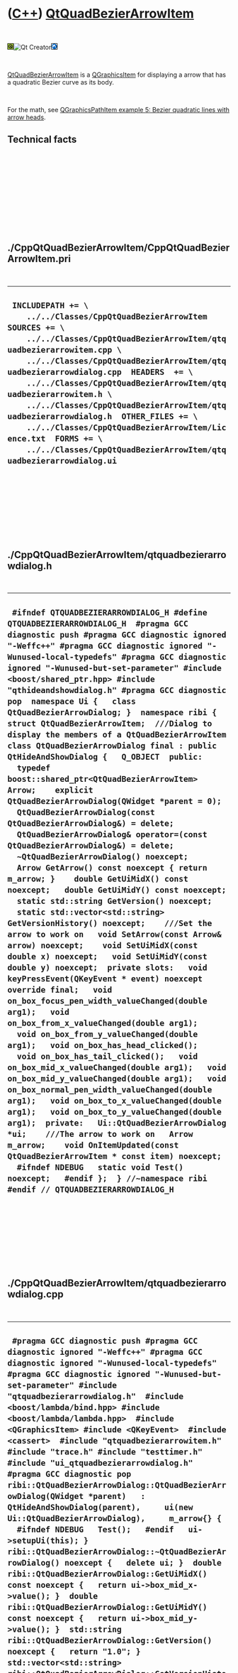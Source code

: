 



 

 

 

 

 

([C++](Cpp.htm)) [QtQuadBezierArrowItem](CppQtQuadBezierArrowItem.htm)
======================================================================

 

![Qt](PicQt.png)![Qt
Creator](PicQtCreator.png)![Lubuntu](PicLubuntu.png)

 

[QtQuadBezierArrowItem](CppQtQuadBezierArrowItem.htm) is a
[QGraphicsItem](CppQGraphicsItem.htm) for displaying a arrow that has a
quadratic Bezier curve as its body.

 

For the math, see [QGraphicsPathItem example 5: Bezier quadratic lines
with arrow heads](CppQGraphicsPathItemExample5.htm).

Technical facts
---------------

 

 

 

 

 

 

./CppQtQuadBezierArrowItem/CppQtQuadBezierArrowItem.pri
-------------------------------------------------------

 

  ------------------------------------------------------------------------------------------------------------------------------------------------------------------------------------------------------------------------------------------------------------------------------------------------------------------------------------------------------------------------------------------------------------------------------------------------------------------------------------------------------------------------------------------------
  ` INCLUDEPATH += \     ../../Classes/CppQtQuadBezierArrowItem  SOURCES += \     ../../Classes/CppQtQuadBezierArrowItem/qtquadbezierarrowitem.cpp \     ../../Classes/CppQtQuadBezierArrowItem/qtquadbezierarrowdialog.cpp  HEADERS  += \     ../../Classes/CppQtQuadBezierArrowItem/qtquadbezierarrowitem.h \     ../../Classes/CppQtQuadBezierArrowItem/qtquadbezierarrowdialog.h  OTHER_FILES += \     ../../Classes/CppQtQuadBezierArrowItem/Licence.txt  FORMS += \     ../../Classes/CppQtQuadBezierArrowItem/qtquadbezierarrowdialog.ui`
  ------------------------------------------------------------------------------------------------------------------------------------------------------------------------------------------------------------------------------------------------------------------------------------------------------------------------------------------------------------------------------------------------------------------------------------------------------------------------------------------------------------------------------------------------

 

 

 

 

 

./CppQtQuadBezierArrowItem/qtquadbezierarrowdialog.h
----------------------------------------------------

 

  ---------------------------------------------------------------------------------------------------------------------------------------------------------------------------------------------------------------------------------------------------------------------------------------------------------------------------------------------------------------------------------------------------------------------------------------------------------------------------------------------------------------------------------------------------------------------------------------------------------------------------------------------------------------------------------------------------------------------------------------------------------------------------------------------------------------------------------------------------------------------------------------------------------------------------------------------------------------------------------------------------------------------------------------------------------------------------------------------------------------------------------------------------------------------------------------------------------------------------------------------------------------------------------------------------------------------------------------------------------------------------------------------------------------------------------------------------------------------------------------------------------------------------------------------------------------------------------------------------------------------------------------------------------------------------------------------------------------------------------------------------------------------------------------------------------------------------------------------------------------------------------------------------------------------------------------------------------------------------------------------------------------------------------------------------------------------------------------------------------------------------------------------------------------------------------------------------------------------
  ` #ifndef QTQUADBEZIERARROWDIALOG_H #define QTQUADBEZIERARROWDIALOG_H  #pragma GCC diagnostic push #pragma GCC diagnostic ignored "-Weffc++" #pragma GCC diagnostic ignored "-Wunused-local-typedefs" #pragma GCC diagnostic ignored "-Wunused-but-set-parameter" #include <boost/shared_ptr.hpp> #include "qthideandshowdialog.h" #pragma GCC diagnostic pop  namespace Ui {   class QtQuadBezierArrowDialog; }  namespace ribi {  struct QtQuadBezierArrowItem;  ///Dialog to display the members of a QtQuadBezierArrowItem class QtQuadBezierArrowDialog final : public QtHideAndShowDialog {   Q_OBJECT  public:   typedef boost::shared_ptr<QtQuadBezierArrowItem> Arrow;    explicit QtQuadBezierArrowDialog(QWidget *parent = 0);   QtQuadBezierArrowDialog(const QtQuadBezierArrowDialog&) = delete;   QtQuadBezierArrowDialog& operator=(const QtQuadBezierArrowDialog&) = delete;   ~QtQuadBezierArrowDialog() noexcept;    Arrow GetArrow() const noexcept { return m_arrow; }    double GetUiMidX() const noexcept;   double GetUiMidY() const noexcept;    static std::string GetVersion() noexcept;   static std::vector<std::string> GetVersionHistory() noexcept;    ///Set the arrow to work on   void SetArrow(const Arrow& arrow) noexcept;    void SetUiMidX(const double x) noexcept;   void SetUiMidY(const double y) noexcept;  private slots:   void keyPressEvent(QKeyEvent * event) noexcept override final;   void on_box_focus_pen_width_valueChanged(double arg1);   void on_box_from_x_valueChanged(double arg1);   void on_box_from_y_valueChanged(double arg1);   void on_box_has_head_clicked();   void on_box_has_tail_clicked();   void on_box_mid_x_valueChanged(double arg1);   void on_box_mid_y_valueChanged(double arg1);   void on_box_normal_pen_width_valueChanged(double arg1);   void on_box_to_x_valueChanged(double arg1);   void on_box_to_y_valueChanged(double arg1);  private:   Ui::QtQuadBezierArrowDialog *ui;    ///The arrow to work on   Arrow m_arrow;    void OnItemUpdated(const QtQuadBezierArrowItem * const item) noexcept;    #ifndef NDEBUG   static void Test() noexcept;   #endif };  } //~namespace ribi  #endif // QTQUADBEZIERARROWDIALOG_H`
  ---------------------------------------------------------------------------------------------------------------------------------------------------------------------------------------------------------------------------------------------------------------------------------------------------------------------------------------------------------------------------------------------------------------------------------------------------------------------------------------------------------------------------------------------------------------------------------------------------------------------------------------------------------------------------------------------------------------------------------------------------------------------------------------------------------------------------------------------------------------------------------------------------------------------------------------------------------------------------------------------------------------------------------------------------------------------------------------------------------------------------------------------------------------------------------------------------------------------------------------------------------------------------------------------------------------------------------------------------------------------------------------------------------------------------------------------------------------------------------------------------------------------------------------------------------------------------------------------------------------------------------------------------------------------------------------------------------------------------------------------------------------------------------------------------------------------------------------------------------------------------------------------------------------------------------------------------------------------------------------------------------------------------------------------------------------------------------------------------------------------------------------------------------------------------------------------------------------------

 

 

 

 

 

./CppQtQuadBezierArrowItem/qtquadbezierarrowdialog.cpp
------------------------------------------------------

 

  -----------------------------------------------------------------------------------------------------------------------------------------------------------------------------------------------------------------------------------------------------------------------------------------------------------------------------------------------------------------------------------------------------------------------------------------------------------------------------------------------------------------------------------------------------------------------------------------------------------------------------------------------------------------------------------------------------------------------------------------------------------------------------------------------------------------------------------------------------------------------------------------------------------------------------------------------------------------------------------------------------------------------------------------------------------------------------------------------------------------------------------------------------------------------------------------------------------------------------------------------------------------------------------------------------------------------------------------------------------------------------------------------------------------------------------------------------------------------------------------------------------------------------------------------------------------------------------------------------------------------------------------------------------------------------------------------------------------------------------------------------------------------------------------------------------------------------------------------------------------------------------------------------------------------------------------------------------------------------------------------------------------------------------------------------------------------------------------------------------------------------------------------------------------------------------------------------------------------------------------------------------------------------------------------------------------------------------------------------------------------------------------------------------------------------------------------------------------------------------------------------------------------------------------------------------------------------------------------------------------------------------------------------------------------------------------------------------------------------------------------------------------------------------------------------------------------------------------------------------------------------------------------------------------------------------------------------------------------------------------------------------------------------------------------------------------------------------------------------------------------------------------------------------------------------------------------------------------------------------------------------------------------------------------------------------------------------------------------------------------------------------------------------------------------------------------------------------------------------------------------------------------------------------------------------------------------------------------------------------------------------------------------------------------------------------------------------------------------------------------------------------------------------------------------------------------------------------------------------------------------------------------------------------------------------------------------------------------------------------------------------------------------------------------------------------------------------------------------------------------------------------------------------------------------------------------------------------------------------------------------------------------------------------------------------------------------------------------------------------------------------------------------------------------------------------------------------------------------------------------------------------------------------------------------------------------------------------------------------------------------------------------------------------------------------------------------------------------------------------------------------------------------------------------------------------------------------------------------------------------------------------------------------------------------------------------------------------------------------------------------------------------------------------------------------------------------------------------------------------------------------------------------------------------------------------------------------------------------------------------------------------------------------------------------------------------------------------------------------------------------------------------------------------------------------------------------------------------------------------------------------------------------------------------------------------------------------------------------------------------------------------------------------------------------------------------------------------------------------------------------------------------------------------------------------------------------------------------------------------------------------------------------------------------------------------------------------------------------------------------------------------------------------------------------------------------------------------------------------------------------------------------------------------------------------------------------------------------------------------------------------------------------------------------------------------------------------------------------------------------------------------------------------------------------------------------------------------------------------------------------------------------------------------------------------------------------------------------------------------------------------------------------------------------------------------------------------------------------------------------------------------------------------------------------------------------------------------------------------------------------------------------------------------------------------------------------------------------------------------------------------------------------------------------------------------------------------------------------------------------------------------------------------------------------------------------------------------------------------------------------------------------------------------------------------------------------------------------------------------------------------------------------------------------------------------------------------------------------------------------------------------------------------------------------------------------------------------------------------------------------------------------------------------------------------------------------------------------------------------------------------------------------------------------------------------------------------------------------------------------------------------------------------------------------------------------------------------------------------------------------------------------------------------------------------------------------------------------------------------------------------------------------------------------------------------------------------------------------------------------------------------------------------------------------------------------------------------------------------------------------------------------------------------------------------------------------------------------------------------------------------------------------------------------------------------------------------------------------------------------------------------------------------------------------------------------------------------------------------------------------------------------------------------------------------------------------------------------------------------------------------------------------------------------------------------------------------------------------------------------------------------------------------------------------------------------------------------------------------------------------------------------------------------------------------------------------------------------------------------------------------------------------------------------------------------------------------------------------------------------------------------------------------------------------------------------------------------------------------------------------------------------------------------------------------------------------------------------------------------------------------------------------------------------------------------------------------------------------------------------------------------------------------------------------------------------------------------------------------------------------------------------------------------------------------------------------------------------------------------------------------------------------------------------------------------------------------------------------------------------------------------------------------------------------------------------------------------------------------------------------------------------------------------------------------------------------------------------------------------------------------------------------------------------------------------------------------------------------------------------------------------------------------------------------------------------------------------------------------------------------------------------------------------------------------------------------------------------------------------------------------------------------------------------------------------------------------------------------------------------------------------------------------------------------------------------------------------------------------------------------------------------------------------------------------------------------------------------------------------------------------------------------------------------------------------------------------------------------------------------------------------------------------------------------------------------------------------------------------------------------------------------------------------------------------------------------------------------------------------------------------------------------------------------------------------------------------------------------------------------------------------------------------------------------------------------------------------------------------------------------------------------------------------------------------------------------------------------------------------------------------------------------------------------------------------------------------------------------------------------------------------------------------------------------------------------------------------------------------------------------------------------------------------------------------------------------------------------------------------------
  ` #pragma GCC diagnostic push #pragma GCC diagnostic ignored "-Weffc++" #pragma GCC diagnostic ignored "-Wunused-local-typedefs" #pragma GCC diagnostic ignored "-Wunused-but-set-parameter" #include "qtquadbezierarrowdialog.h"  #include <boost/lambda/bind.hpp> #include <boost/lambda/lambda.hpp>  #include <QGraphicsItem> #include <QKeyEvent>  #include <cassert>  #include "qtquadbezierarrowitem.h" #include "trace.h" #include "testtimer.h" #include "ui_qtquadbezierarrowdialog.h" #pragma GCC diagnostic pop  ribi::QtQuadBezierArrowDialog::QtQuadBezierArrowDialog(QWidget *parent)   : QtHideAndShowDialog(parent),     ui(new Ui::QtQuadBezierArrowDialog),     m_arrow{} {   #ifndef NDEBUG   Test();   #endif   ui->setupUi(this); }  ribi::QtQuadBezierArrowDialog::~QtQuadBezierArrowDialog() noexcept {   delete ui; }  double ribi::QtQuadBezierArrowDialog::GetUiMidX() const noexcept {   return ui->box_mid_x->value(); }  double ribi::QtQuadBezierArrowDialog::GetUiMidY() const noexcept {   return ui->box_mid_y->value(); }  std::string ribi::QtQuadBezierArrowDialog::GetVersion() noexcept {   return "1.0"; }   std::vector<std::string> ribi::QtQuadBezierArrowDialog::GetVersionHistory() noexcept {   return {     "2014-07-29: version 1.0: initial version"   }; }  void ribi::QtQuadBezierArrowDialog::on_box_from_x_valueChanged(double arg1) {   this->m_arrow->SetFromX(arg1); }  void ribi::QtQuadBezierArrowDialog::on_box_from_y_valueChanged(double arg1) {   this->m_arrow->SetFromY(arg1); }  void ribi::QtQuadBezierArrowDialog::on_box_has_head_clicked() {   m_arrow->SetHasHead(ui->box_has_head->isChecked()); }  void ribi::QtQuadBezierArrowDialog::on_box_has_tail_clicked() {   m_arrow->SetHasTail(ui->box_has_tail->isChecked()); }  void ribi::QtQuadBezierArrowDialog::on_box_mid_x_valueChanged(double arg1) {   this->m_arrow->SetMidX(arg1); }  void ribi::QtQuadBezierArrowDialog::on_box_mid_y_valueChanged(double arg1) {   this->m_arrow->SetMidY(arg1); }  void ribi::QtQuadBezierArrowDialog::on_box_normal_pen_width_valueChanged(double arg1) {   QPen new_pen = m_arrow->GetPen();   new_pen.setWidthF(arg1);   m_arrow->SetPen(new_pen); }  void ribi::QtQuadBezierArrowDialog::on_box_focus_pen_width_valueChanged(double arg1) {   QPen new_pen = m_arrow->GetFocusPen();   new_pen.setWidthF(arg1);   m_arrow->SetFocusPen(new_pen);  }  void ribi::QtQuadBezierArrowDialog::on_box_to_x_valueChanged(double arg1) {   this->m_arrow->SetToX(arg1); }  void ribi::QtQuadBezierArrowDialog::on_box_to_y_valueChanged(double arg1) {   this->m_arrow->SetToY(arg1); }  void ribi::QtQuadBezierArrowDialog::OnItemUpdated(const QtQuadBezierArrowItem * const item) noexcept {   ui->box_focus_pen_width->setValue(item->GetFocusPen().widthF());   ui->box_from_x->setValue(item->GetFromItem()->x());   ui->box_from_y->setValue(item->GetFromItem()->y());   ui->box_has_head->setChecked(item->HasHead());   ui->box_has_tail->setChecked(item->HasTail());   ui->box_mid_x->setValue(item->GetMidItem()->x());   ui->box_mid_y->setValue(item->GetMidItem()->y());   ui->box_normal_pen_width->setValue(item->GetPen().widthF());   ui->box_to_x->setValue(item->GetToItem()->x());   ui->box_to_y->setValue(item->GetToItem()->y()); }  void ribi::QtQuadBezierArrowDialog::keyPressEvent(QKeyEvent * event) noexcept {   if (event->key() == Qt::Key_Escape) { close(); return; } }  void ribi::QtQuadBezierArrowDialog::SetArrow(const Arrow& arrow) noexcept {   const bool verbose{false};    assert(arrow);   if (m_arrow == arrow)   {     return;   }   if (verbose)   {     std::stringstream s;     s << "Setting arrow '" << (*arrow) << "'\n";   }    const auto focus_pen_after = arrow->GetFocusPen();   const auto from_item_after = arrow->GetFromItem();   const auto has_head_after = arrow->HasHead();   const auto mid_item_after = arrow->GetMidItem();   const auto pen_after = arrow->GetPen();   const auto has_tail_after = arrow->HasTail();   const auto to_item_after = arrow->GetToItem();    bool focus_pen_changed{true};   bool from_item_changed{true};   bool has_head_changed{true};   bool mid_item_changed{true};   bool pen_changed{true};   bool has_tail_changed{true};   bool to_item_changed{true};    if (m_arrow)   {     const auto focus_pen_before = m_arrow->GetFocusPen();     const auto from_item_before = m_arrow->GetFromItem();     const auto has_head_before = m_arrow->HasHead();     const auto mid_item_before = m_arrow->GetMidItem();     const auto pen_before = m_arrow->GetPen();     const auto has_tail_before = m_arrow->HasTail();     const auto to_item_before = m_arrow->GetToItem();      focus_pen_changed = focus_pen_before != focus_pen_after;     from_item_changed = from_item_before != from_item_after;     has_head_changed = has_head_before != has_head_after;     mid_item_changed = mid_item_before != mid_item_after;     pen_changed = pen_before != pen_after;     has_tail_changed = has_tail_before != has_tail_after;     to_item_changed = to_item_before != to_item_after;      if (verbose)     {       if (focus_pen_changed)       {         std::stringstream s;         s           << "Focus pen will change from width "           << focus_pen_before.widthF()           << " to "           << focus_pen_after.widthF()           << '\n'         ;         TRACE(s.str());       }       if (from_item_changed)       {         std::stringstream s;         s << "From item will change from " << from_item_before           << " to " << from_item_after << '\n';         TRACE(s.str());       }       if (has_head_changed)       {         std::stringstream s;         s << "Has head will change from '" << has_head_before           << "' to '" << has_head_after << "'\n";         TRACE(s.str());       }       if (mid_item_changed)       {         std::stringstream s;         s << "Mid item will change from " << mid_item_before           << " to " << mid_item_after << '\n';         TRACE(s.str());       }       if (pen_changed)       {         std::stringstream s;         s << "Normal pen will change from " << pen_before.widthF()           << " to " << pen_after.widthF() << '\n'         ;         TRACE(s.str());       }     }      //Disconnect m_arrow     m_arrow->m_signal_item_updated.disconnect(       boost::bind(&ribi::QtQuadBezierArrowDialog::OnItemUpdated,this,boost::lambda::_1)     );     /*     Not sure if I need this high detailed granulity      m_arrow->m_signal_base_changed.disconnect(       boost::bind(&ribi::QtQuadBezierArrowDialog::OnBaseChanged,this,boost::lambda::_1)     );     m_arrow->m_signal_font_changed.disconnect(       boost::bind(&ribi::QtQuadBezierArrowDialog::OnFontChanged,this,boost::lambda::_1)     );     m_arrow->m_signal_padding_changed.disconnect(       boost::bind(&ribi::QtQuadBezierArrowDialog::OnPaddingChanged,this,boost::lambda::_1)     );     m_arrow->m_signal_text_changed.disconnect(       boost::bind(&ribi::QtQuadBezierArrowDialog::OnTextChanged,this,boost::lambda::_1)     );     m_arrow->m_signal_text_pen_changed.disconnect(       boost::bind(&ribi::QtQuadBezierArrowDialog::OnTextPenChanged,this,boost::lambda::_1)     );   */   }    //Replace m_arrow by the new one   m_arrow = arrow;    assert(m_arrow->GetFocusPen() == focus_pen_after);   assert(m_arrow->GetFromItem() == from_item_after);   assert(m_arrow->GetMidItem() == mid_item_after);   assert(m_arrow->GetPen() == pen_after);   assert(m_arrow->GetToItem() == to_item_after);   assert(m_arrow->HasHead() == has_head_after);   assert(m_arrow->HasTail() == has_tail_after);    m_arrow->m_signal_item_updated.connect(     boost::bind(&ribi::QtQuadBezierArrowDialog::OnItemUpdated,this,boost::lambda::_1)   );    /* Not sure if I need this high detailed granulity    m_arrow->m_signal_base_changed.connect(     boost::bind(&ribi::QtQuadBezierArrowDialog::OnBaseChanged,this,boost::lambda::_1)   );   m_arrow->m_signal_font_changed.connect(     boost::bind(&ribi::QtQuadBezierArrowDialog::OnFontChanged,this,boost::lambda::_1)   );   m_arrow->m_signal_padding_changed.connect(     boost::bind(&ribi::QtQuadBezierArrowDialog::OnPaddingChanged,this,boost::lambda::_1)   );   m_arrow->m_signal_text_changed.connect(     boost::bind(&ribi::QtQuadBezierArrowDialog::OnTextChanged,this,boost::lambda::_1)   );   m_arrow->m_signal_text_pen_changed.connect(     boost::bind(&ribi::QtQuadBezierArrowDialog::OnTextPenChanged,this,boost::lambda::_1)   );   */    //Emit everything that has changed   if (      focus_pen_changed   || from_item_changed   || has_head_changed   || mid_item_changed   || pen_changed   || has_tail_changed   || to_item_changed   )   {      m_arrow->m_signal_item_updated(m_arrow.get());   }    /* Not sure if I need this high detailed granulity   if (focus_pen_changed)   {     m_arrow->m_signal_base_changed(m_arrow.get());   }   if (from_item_changed)   {     m_arrow->m_signal_font_changed(m_arrow.get());   }   if (has_head_changed)   {     m_arrow->m_signal_padding_changed(m_arrow.get());   }   if (mid_item_changed)   {     m_arrow->m_signal_text_changed(m_arrow.get());   }   if (pen_changed)   {     m_arrow->m_signal_text_pen_changed(m_arrow.get());   }   */   assert( arrow ==  m_arrow);   assert(*arrow == *m_arrow); }  void ribi::QtQuadBezierArrowDialog::SetUiMidX(const double x) noexcept {   ui->box_mid_x->setValue(x); }  void ribi::QtQuadBezierArrowDialog::SetUiMidY(const double y) noexcept {   ui->box_mid_y->setValue(y); }   #ifndef NDEBUG void ribi::QtQuadBezierArrowDialog::Test() noexcept {   {     static bool is_tested{false};     if (is_tested) return;     is_tested = true;   }   {     const boost::shared_ptr<QGraphicsItem> from{new QGraphicsSimpleTextItem};     const bool tail{false};     const boost::shared_ptr<QGraphicsItem> mid{new QGraphicsSimpleTextItem};     const bool head{true};     const boost::shared_ptr<QGraphicsItem> to{new QGraphicsSimpleTextItem};     const boost::shared_ptr<QtQuadBezierArrowItem> arrow{       new QtQuadBezierArrowItem(from.get(),tail,mid.get(),head,to.get())     };     assert(arrow);   }   const TestTimer test_timer(__func__,__FILE__,1.0);   const bool verbose{false};   const boost::shared_ptr<QGraphicsItem> from{new QGraphicsSimpleTextItem};   const bool tail{false};   const boost::shared_ptr<QGraphicsItem> mid{new QGraphicsSimpleTextItem};   const bool head{true};   const boost::shared_ptr<QGraphicsItem> to{new QGraphicsSimpleTextItem};   const boost::shared_ptr<QtQuadBezierArrowItem> arrow{     new QtQuadBezierArrowItem(from.get(),tail,mid.get(),head,to.get())   };   QtQuadBezierArrowDialog d;   d.SetArrow(arrow);   if (verbose) { TRACE("Get/SetUiMidX must be symmetric"); }   {     const double old_x{d.GetUiMidX()};     const double new_x{old_x + 10.0};     d.SetUiMidX(new_x);     assert(std::abs(d.GetUiMidX() - new_x) < 2.0);   }   if (verbose) { TRACE("Get/SetUiMidY must be symmetric"); }   {     const double old_y{d.GetUiMidY()};     const double new_y{old_y + 10.0};     d.SetUiMidY(new_y);     assert(std::abs(d.GetUiMidY() - new_y) < 2.0);   }    /*   assert(std::abs(ui->box_focus_pen_width->value() - m_arrow->GetFocusPen().widthF()) < 2.0);   assert(std::abs(ui->box_from_x->value() - m_arrow->GetFromItem()->x()) < 2.0);   assert(std::abs(ui->box_from_y->value() - m_arrow->GetFromItem()->y()) < 2.0);   assert(ui->box_has_head->isChecked() == m_arrow->HasHead());   assert(ui->box_has_tail->isChecked() == m_arrow->HasTail());   assert(std::abs(ui->box_mid_x->value() - m_arrow->GetMidItem()->x()) < 2.0);   assert(std::abs(ui->box_mid_y->value() - m_arrow->GetMidItem()->y()) < 2.0);   assert(std::abs(ui->box_normal_pen_width->value() - m_arrow->GetPen().widthF()) < 2.0);   assert(std::abs(ui->box_to_x->value() - m_arrow->GetToItem()->x()) < 2.0);   assert(std::abs(ui->box_to_y->value() - m_arrow->GetToItem()->y()) < 2.0);   */  } #endif`
  -----------------------------------------------------------------------------------------------------------------------------------------------------------------------------------------------------------------------------------------------------------------------------------------------------------------------------------------------------------------------------------------------------------------------------------------------------------------------------------------------------------------------------------------------------------------------------------------------------------------------------------------------------------------------------------------------------------------------------------------------------------------------------------------------------------------------------------------------------------------------------------------------------------------------------------------------------------------------------------------------------------------------------------------------------------------------------------------------------------------------------------------------------------------------------------------------------------------------------------------------------------------------------------------------------------------------------------------------------------------------------------------------------------------------------------------------------------------------------------------------------------------------------------------------------------------------------------------------------------------------------------------------------------------------------------------------------------------------------------------------------------------------------------------------------------------------------------------------------------------------------------------------------------------------------------------------------------------------------------------------------------------------------------------------------------------------------------------------------------------------------------------------------------------------------------------------------------------------------------------------------------------------------------------------------------------------------------------------------------------------------------------------------------------------------------------------------------------------------------------------------------------------------------------------------------------------------------------------------------------------------------------------------------------------------------------------------------------------------------------------------------------------------------------------------------------------------------------------------------------------------------------------------------------------------------------------------------------------------------------------------------------------------------------------------------------------------------------------------------------------------------------------------------------------------------------------------------------------------------------------------------------------------------------------------------------------------------------------------------------------------------------------------------------------------------------------------------------------------------------------------------------------------------------------------------------------------------------------------------------------------------------------------------------------------------------------------------------------------------------------------------------------------------------------------------------------------------------------------------------------------------------------------------------------------------------------------------------------------------------------------------------------------------------------------------------------------------------------------------------------------------------------------------------------------------------------------------------------------------------------------------------------------------------------------------------------------------------------------------------------------------------------------------------------------------------------------------------------------------------------------------------------------------------------------------------------------------------------------------------------------------------------------------------------------------------------------------------------------------------------------------------------------------------------------------------------------------------------------------------------------------------------------------------------------------------------------------------------------------------------------------------------------------------------------------------------------------------------------------------------------------------------------------------------------------------------------------------------------------------------------------------------------------------------------------------------------------------------------------------------------------------------------------------------------------------------------------------------------------------------------------------------------------------------------------------------------------------------------------------------------------------------------------------------------------------------------------------------------------------------------------------------------------------------------------------------------------------------------------------------------------------------------------------------------------------------------------------------------------------------------------------------------------------------------------------------------------------------------------------------------------------------------------------------------------------------------------------------------------------------------------------------------------------------------------------------------------------------------------------------------------------------------------------------------------------------------------------------------------------------------------------------------------------------------------------------------------------------------------------------------------------------------------------------------------------------------------------------------------------------------------------------------------------------------------------------------------------------------------------------------------------------------------------------------------------------------------------------------------------------------------------------------------------------------------------------------------------------------------------------------------------------------------------------------------------------------------------------------------------------------------------------------------------------------------------------------------------------------------------------------------------------------------------------------------------------------------------------------------------------------------------------------------------------------------------------------------------------------------------------------------------------------------------------------------------------------------------------------------------------------------------------------------------------------------------------------------------------------------------------------------------------------------------------------------------------------------------------------------------------------------------------------------------------------------------------------------------------------------------------------------------------------------------------------------------------------------------------------------------------------------------------------------------------------------------------------------------------------------------------------------------------------------------------------------------------------------------------------------------------------------------------------------------------------------------------------------------------------------------------------------------------------------------------------------------------------------------------------------------------------------------------------------------------------------------------------------------------------------------------------------------------------------------------------------------------------------------------------------------------------------------------------------------------------------------------------------------------------------------------------------------------------------------------------------------------------------------------------------------------------------------------------------------------------------------------------------------------------------------------------------------------------------------------------------------------------------------------------------------------------------------------------------------------------------------------------------------------------------------------------------------------------------------------------------------------------------------------------------------------------------------------------------------------------------------------------------------------------------------------------------------------------------------------------------------------------------------------------------------------------------------------------------------------------------------------------------------------------------------------------------------------------------------------------------------------------------------------------------------------------------------------------------------------------------------------------------------------------------------------------------------------------------------------------------------------------------------------------------------------------------------------------------------------------------------------------------------------------------------------------------------------------------------------------------------------------------------------------------------------------------------------------------------------------------------------------------------------------------------------------------------------------------------------------------------------------------------------------------------------------------------------------------------------------------------------------------------------------------------------------------------------------------------------------------------------------------------------------------------------------------------------------------------------------------------------------------------------------------------------------------------------------------------------------------------------------------------------------------------------------------------------------------------------------------------------------------------------------------------------------------------------------------------------------------------------------------------------------------------------------------------------------------------------------------------------------------------------------------------------------------------------------------------------------------------------------------------------------------------------------------------------------------------------------------------------------------------------------------------------------------------------------------------------------------------------------------------------------------------

 

 

 

 

 

./CppQtQuadBezierArrowItem/qtquadbezierarrowitem.h
--------------------------------------------------

 

  ----------------------------------------------------------------------------------------------------------------------------------------------------------------------------------------------------------------------------------------------------------------------------------------------------------------------------------------------------------------------------------------------------------------------------------------------------------------------------------------------------------------------------------------------------------------------------------------------------------------------------------------------------------------------------------------------------------------------------------------------------------------------------------------------------------------------------------------------------------------------------------------------------------------------------------------------------------------------------------------------------------------------------------------------------------------------------------------------------------------------------------------------------------------------------------------------------------------------------------------------------------------------------------------------------------------------------------------------------------------------------------------------------------------------------------------------------------------------------------------------------------------------------------------------------------------------------------------------------------------------------------------------------------------------------------------------------------------------------------------------------------------------------------------------------------------------------------------------------------------------------------------------------------------------------------------------------------------------------------------------------------------------------------------------------------------------------------------------------------------------------------------------------------------------------------------------------------------------------------------------------------------------------------------------------------------------------------------------------------------------------------------------------------------------------------------------------------------------------------------------------------------------------------------------------------------------------------------------------------------------------------------------------------------------------------------------------------------------------------------------------------------------------------------------------------------------------------------------------------------------------------------------------------------------------------------------------------------------------------------------------------------------------------------------------------------------------------------------------------------------------------------------------------------------------------------------------------------------------------------------------------------------------------------------------------------------------------------------------------------------------------------------------------------------------------------------------------------------------------------------------------------------------------------------------------------------------------------------------------------------------------------------------------------------------------------------------------------------------------------------------------------------------------------------------------------------------------------------------------------------------------------------------------------------------------------------------------------------------------------------------------------------------------------------------------------------------------------------------------------------------------------------------------------------------------------------------------------------------------------------------------------------------------------------------------------------------------------------------------------------------------------------------------------------------------------------------------------------------------------------------------------------------------------------------------------------------------------------------------------------------------------------------------------------------------------------------------------------------------------------------------------------------------------------------------------------------------------------------------------------------------------------------------------------------------------------------------------------------------------------------------------------------------------------------------------------------------------------------------------------------------------------------------------------------------------------------------------------------------------------------------------------------------------------------------------------------------------------------------------------------------------------------------------------------------------------------------------------------------------------------------------------------------------------------------------------------------------------------------------------------------------------------------------------------------------------------------------------------------------------------------------------------------------------------------------------------------------------------------------------------------------------------------------------------------------------------------------------------------------------------------------------------------------------------------------------------------------------------------------------------------------------------------------------------------------------------------------------------------------------------------------------------------------------------------------------------------------------------------------------------------------------------------------------------------------------------------------------------------------------------------------------------------------------------------------------------------------------------------------------------------------------------------------------------------------------------------------------------------------------------------------------------------------------------------------------------------------------------------------------------------------------------------------------------------------------------------------------------------------------------------------------------------------------------------------------------------------------------------------------------------------------------------------------------------------------------------------------------------------------------------------------------------------------------------------------------------------------------------------------------------------------------------------------------------------------------------------------------------------------------------------------------------------------------------------------------------------------------------------------------------------------------------------------------------------------------------------------------------------------------------------------------------------------------------------------------------------------------------------------------------------------------------------------------------------------------------------------------------------------------------------------------------------------------------------------------------------------------------
  ` //--------------------------------------------------------------------------- /* QtQuadBezierArrowItem, an quadratic Bezier arrow QGraphicsItem Copyright (C) 2012-2015 Richel Bilderbeek  This program is free software: you can redistribute it and/or modify it under the terms of the GNU General Public License as published by the Free Software Foundation, either version 3 of the License, or (at your option) any later version.  This program is distributed in the hope that it will be useful, but WITHOUT ANY WARRANTY; without even the implied warranty of MERCHANTABILITY or FITNESS FOR A PARTICULAR PURPOSE.See the GNU General Public License for more details. You should have received a copy of the GNU General Public License along with this program.If not, see <http://www.gnu.org/licenses/>. */ //--------------------------------------------------------------------------- //From http://www.richelbilderbeek.nl/CppQtQuadBezierArrowItem.htm //--------------------------------------------------------------------------- #ifndef QTQUADBEZIERARROWITEM_H #define QTQUADBEZIERARROWITEM_H  #include <string> #include <vector>  #pragma GCC diagnostic push #pragma GCC diagnostic ignored "-Weffc++" #pragma GCC diagnostic ignored "-Wunused-local-typedefs" #include <boost/shared_ptr.hpp> #include <boost/signals2.hpp> #include <QGraphicsPathItem> #include <QPen> #pragma GCC diagnostic pop  namespace ribi {  ///The QtQuadBezierArrowItem is a QGraphicsItem that ///follows the three QGraphicsItem positions ///If mid is nullptr, the line will be straight ///The QGraphicsItems supplied will not be deleted by QtQuadBezierArrowItem struct QtQuadBezierArrowItem : public QGraphicsItem {   QtQuadBezierArrowItem(     QGraphicsItem* const from,     const bool tail,     QGraphicsItem* const mid,     const bool head,     QGraphicsItem* const to,     QGraphicsItem* parent = 0   ) noexcept;    virtual ~QtQuadBezierArrowItem() noexcept {}    ///The rectangle that containg the item, used for rough calculations like   ///collision detection   QRectF boundingRect() const override final;    ///Get the QPen used to indicate that the arrow has focus   const QPen& GetFocusPen() const noexcept { return m_focus_pen; }    ///Get the item where the arrow originates from   ///(would the arrow and tail heads not be reversible)   ///Use the specific GetFrom* member functions to modify this item   const QGraphicsItem* GetFromItem() const noexcept { return m_from; }   double GetFromX() const noexcept { return m_from->x(); }   double GetFromY() const noexcept { return m_from->y(); }    ///Obtain the head point of the arrow, on the edge of the rectangle m_from   QPointF GetHead() const noexcept;    ///Get the item where the arrow pass through in the middle   ///Use the specific GetMid* member functions to modify this item   const QGraphicsItem* GetMidItem() const noexcept { return m_mid; }   double GetMidX() const noexcept { return m_mid->x(); }   double GetMidY() const noexcept { return m_mid->y(); }    ///Get the QPen used to draw a regular, non-focused, arrow   const QPen& GetPen() const noexcept { return m_pen; }    ///Obtain the tail point of the arrow, on the edge of the rectangle m_from   QPointF GetTail() const noexcept;    ///Get the item where the arrow points to   ///(would the arrow and tail heads not be reversible)   ///Use the specific GetTo* member functions to modify this item   const QGraphicsItem* GetToItem() const noexcept { return m_to; }   double GetToX() const noexcept { return m_to->x(); }   double GetToY() const noexcept { return m_to->y(); }    ///Obtain the version of this class   static std::string GetVersion() noexcept;    ///Obtain the version history of this class   static std::vector<std::string> GetVersionHistory() noexcept;    ///Is there an arrow at the 'to' point (x2,y2)?   bool HasHead() const noexcept { return m_head; }    ///Is there an arrow at the 'from' point (x1,y1)?   bool HasTail() const noexcept { return m_tail; }    ///Respond to key press   void keyPressEvent(QKeyEvent *event) noexcept override final;    ///Respond to mouse press   void mousePressEvent(QGraphicsSceneMouseEvent *event) noexcept override final;    ///Paint a QtQuadBezierArrowItem   void paint(QPainter* painter, const QStyleOptionGraphicsItem *, QWidget *) noexcept override final;    ///Set if the arrow has a point at the head   void SetHasHead(const bool has_head) noexcept;    ///Set if the arrow has a point at the tail   void SetHasTail(const bool has_tail) noexcept;    ///Set the pen used to show focus   void SetFocusPen(const QPen& pen) noexcept;    ///Set the position of the from item   void SetFromPos(const QPointF& pos) noexcept;   void SetFromPos(const double x, const double y) noexcept { SetFromPos(QPointF(x,y)); }   void SetFromX(const double& x) noexcept { SetFromPos(x,GetFromY()); }   void SetFromY(const double& y) noexcept { SetFromPos(GetFromX(),y); }    ///Set the position of the middle item   void SetMidPos(const QPointF& pos) noexcept;   void SetMidPos(const double x, const double y) noexcept { SetMidPos(QPointF(x,y)); }   void SetMidX(const double& x) noexcept { SetMidPos(x,GetMidY()); }   void SetMidY(const double& y) noexcept { SetMidPos(GetMidX(),y); }    ///Set the regular pen used to draw the arrow   void SetPen(const QPen& pen) noexcept;    void SetShowBoundingRect(const bool show_bounding_rect) noexcept;    ///Set the position of the from item   void SetToPos(const QPointF& pos) noexcept;   void SetToPos(const double x, const double y) noexcept { SetToPos(QPointF(x,y)); }   void SetToX(const double& x) noexcept { SetToPos(x,GetToY()); }   void SetToY(const double& y) noexcept { SetToPos(GetToX(),y); }    ///More precise shape compared to boundingRect   ///In this example, it is redefined to ease selecting those thin lines   QPainterPath shape() const noexcept override final;    ///Emitted when the item has called   boost::signals2::signal<void(const QtQuadBezierArrowItem*)> m_signal_item_updated;    protected:   ///Change the cursor when the user moves the mouse cursor in the bounding rectangle   ///   void hoverEnterEvent(QGraphicsSceneHoverEvent *event) noexcept override final;   void hoverLeaveEvent(QGraphicsSceneHoverEvent *event) noexcept override final;   void hoverMoveEvent(QGraphicsSceneHoverEvent *event) noexcept override final;    private:   ///The extra width given to the line for easier clicking   static const double m_click_easy_width;    ///The arrow used for indicating focus   QPen m_focus_pen;    ///The item where the arrow originates from   QGraphicsItem* const m_from;    ///Show arrow at head   bool m_head;    ///The item where the arrow pass through in the middle   QGraphicsItem* const m_mid;    ///The regular pen   QPen m_pen;    ///Show the bounding rectangle, used in debugging   bool m_show_bounding_rect;    ///Show arrow at tail   bool m_tail;    ///The item where the arrow points to   ///(would the arrow and tail heads not be reversible)   QGraphicsItem* const m_to;    ///Obtain point 'beyond'   QPointF GetBeyond() const noexcept;    ///Obtain point 'center'   /*    F    \     \   C  M  B     /    /   T    F = From   T = To   M = Mid   C = Center   B = Beyond    */   QPointF GetCenter() const noexcept;    QPointF pos() const = delete;   void setPos(const QPointF&) = delete;   void setX(const double&) = delete;   void setY(const double&) = delete;    #ifndef NDEBUG   static void Test() noexcept;   #endif    friend std::ostream& operator<<(std::ostream& os, const QtQuadBezierArrowItem& arrow) noexcept; };  std::ostream& operator<<(std::ostream& os, const QtQuadBezierArrowItem& arrow) noexcept; bool operator==(const QtQuadBezierArrowItem& lhs, const QtQuadBezierArrowItem& rhs) noexcept;  } //~namespace ribi  #endif // QTQUADBEZIERARROWITEM_H`
  ----------------------------------------------------------------------------------------------------------------------------------------------------------------------------------------------------------------------------------------------------------------------------------------------------------------------------------------------------------------------------------------------------------------------------------------------------------------------------------------------------------------------------------------------------------------------------------------------------------------------------------------------------------------------------------------------------------------------------------------------------------------------------------------------------------------------------------------------------------------------------------------------------------------------------------------------------------------------------------------------------------------------------------------------------------------------------------------------------------------------------------------------------------------------------------------------------------------------------------------------------------------------------------------------------------------------------------------------------------------------------------------------------------------------------------------------------------------------------------------------------------------------------------------------------------------------------------------------------------------------------------------------------------------------------------------------------------------------------------------------------------------------------------------------------------------------------------------------------------------------------------------------------------------------------------------------------------------------------------------------------------------------------------------------------------------------------------------------------------------------------------------------------------------------------------------------------------------------------------------------------------------------------------------------------------------------------------------------------------------------------------------------------------------------------------------------------------------------------------------------------------------------------------------------------------------------------------------------------------------------------------------------------------------------------------------------------------------------------------------------------------------------------------------------------------------------------------------------------------------------------------------------------------------------------------------------------------------------------------------------------------------------------------------------------------------------------------------------------------------------------------------------------------------------------------------------------------------------------------------------------------------------------------------------------------------------------------------------------------------------------------------------------------------------------------------------------------------------------------------------------------------------------------------------------------------------------------------------------------------------------------------------------------------------------------------------------------------------------------------------------------------------------------------------------------------------------------------------------------------------------------------------------------------------------------------------------------------------------------------------------------------------------------------------------------------------------------------------------------------------------------------------------------------------------------------------------------------------------------------------------------------------------------------------------------------------------------------------------------------------------------------------------------------------------------------------------------------------------------------------------------------------------------------------------------------------------------------------------------------------------------------------------------------------------------------------------------------------------------------------------------------------------------------------------------------------------------------------------------------------------------------------------------------------------------------------------------------------------------------------------------------------------------------------------------------------------------------------------------------------------------------------------------------------------------------------------------------------------------------------------------------------------------------------------------------------------------------------------------------------------------------------------------------------------------------------------------------------------------------------------------------------------------------------------------------------------------------------------------------------------------------------------------------------------------------------------------------------------------------------------------------------------------------------------------------------------------------------------------------------------------------------------------------------------------------------------------------------------------------------------------------------------------------------------------------------------------------------------------------------------------------------------------------------------------------------------------------------------------------------------------------------------------------------------------------------------------------------------------------------------------------------------------------------------------------------------------------------------------------------------------------------------------------------------------------------------------------------------------------------------------------------------------------------------------------------------------------------------------------------------------------------------------------------------------------------------------------------------------------------------------------------------------------------------------------------------------------------------------------------------------------------------------------------------------------------------------------------------------------------------------------------------------------------------------------------------------------------------------------------------------------------------------------------------------------------------------------------------------------------------------------------------------------------------------------------------------------------------------------------------------------------------------------------------------------------------------------------------------------------------------------------------------------------------------------------------------------------------------------------------------------------------------------------------------------------------------------------------------------------------------------------------------------------------------------------------------------------------------------------------------------------------------------------------------------------------------------------------------

 

 

 

 

 

./CppQtQuadBezierArrowItem/qtquadbezierarrowitem.cpp
----------------------------------------------------

 

  -----------------------------------------------------------------------------------------------------------------------------------------------------------------------------------------------------------------------------------------------------------------------------------------------------------------------------------------------------------------------------------------------------------------------------------------------------------------------------------------------------------------------------------------------------------------------------------------------------------------------------------------------------------------------------------------------------------------------------------------------------------------------------------------------------------------------------------------------------------------------------------------------------------------------------------------------------------------------------------------------------------------------------------------------------------------------------------------------------------------------------------------------------------------------------------------------------------------------------------------------------------------------------------------------------------------------------------------------------------------------------------------------------------------------------------------------------------------------------------------------------------------------------------------------------------------------------------------------------------------------------------------------------------------------------------------------------------------------------------------------------------------------------------------------------------------------------------------------------------------------------------------------------------------------------------------------------------------------------------------------------------------------------------------------------------------------------------------------------------------------------------------------------------------------------------------------------------------------------------------------------------------------------------------------------------------------------------------------------------------------------------------------------------------------------------------------------------------------------------------------------------------------------------------------------------------------------------------------------------------------------------------------------------------------------------------------------------------------------------------------------------------------------------------------------------------------------------------------------------------------------------------------------------------------------------------------------------------------------------------------------------------------------------------------------------------------------------------------------------------------------------------------------------------------------------------------------------------------------------------------------------------------------------------------------------------------------------------------------------------------------------------------------------------------------------------------------------------------------------------------------------------------------------------------------------------------------------------------------------------------------------------------------------------------------------------------------------------------------------------------------------------------------------------------------------------------------------------------------------------------------------------------------------------------------------------------------------------------------------------------------------------------------------------------------------------------------------------------------------------------------------------------------------------------------------------------------------------------------------------------------------------------------------------------------------------------------------------------------------------------------------------------------------------------------------------------------------------------------------------------------------------------------------------------------------------------------------------------------------------------------------------------------------------------------------------------------------------------------------------------------------------------------------------------------------------------------------------------------------------------------------------------------------------------------------------------------------------------------------------------------------------------------------------------------------------------------------------------------------------------------------------------------------------------------------------------------------------------------------------------------------------------------------------------------------------------------------------------------------------------------------------------------------------------------------------------------------------------------------------------------------------------------------------------------------------------------------------------------------------------------------------------------------------------------------------------------------------------------------------------------------------------------------------------------------------------------------------------------------------------------------------------------------------------------------------------------------------------------------------------------------------------------------------------------------------------------------------------------------------------------------------------------------------------------------------------------------------------------------------------------------------------------------------------------------------------------------------------------------------------------------------------------------------------------------------------------------------------------------------------------------------------------------------------------------------------------------------------------------------------------------------------------------------------------------------------------------------------------------------------------------------------------------------------------------------------------------------------------------------------------------------------------------------------------------------------------------------------------------------------------------------------------------------------------------------------------------------------------------------------------------------------------------------------------------------------------------------------------------------------------------------------------------------------------------------------------------------------------------------------------------------------------------------------------------------------------------------------------------------------------------------------------------------------------------------------------------------------------------------------------------------------------------------------------------------------------------------------------------------------------------------------------------------------------------------------------------------------------------------------------------------------------------------------------------------------------------------------------------------------------------------------------------------------------------------------------------------------------------------------------------------------------------------------------------------------------------------------------------------------------------------------------------------------------------------------------------------------------------------------------------------------------------------------------------------------------------------------------------------------------------------------------------------------------------------------------------------------------------------------------------------------------------------------------------------------------------------------------------------------------------------------------------------------------------------------------------------------------------------------------------------------------------------------------------------------------------------------------------------------------------------------------------------------------------------------------------------------------------------------------------------------------------------------------------------------------------------------------------------------------------------------------------------------------------------------------------------------------------------------------------------------------------------------------------------------------------------------------------------------------------------------------------------------------------------------------------------------------------------------------------------------------------------------------------------------------------------------------------------------------------------------------------------------------------------------------------------------------------------------------------------------------------------------------------------------------------------------------------------------------------------------------------------------------------------------------------------------------------------------------------------------------------------------------------------------------------------------------------------------------------------------------------------------------------------------------------------------------------------------------------------------------------------------------------------------------------------------------------------------------------------------------------------------------------------------------------------------------------------------------------------------------------------------------------------------------------------------------------------------------------------------------------------------------------------------------------------------------------------------------------------------------------------------------------------------------------------------------------------------------------------------------------------------------------------------------------------------------------------------------------------------------------------------------------------------------------------------------------------------------------------------------------------------------------------------------------------------------------------------------------------------------------------------------------------------------------------------------------------------------------------------------------------------------------------------------------------------------------------------------------------------------------------------------------------------------------------------------------------------------------------------------------------------------------------------------------------------------------------------------------------------------------------------------------------------------------------------------------------------------------------------------------------------------------------------------------------------------------------------------------------------------------------------------------------------------------------------------------------------------------------------------------------------------------------------------------------------------------------------------------------------------------------------------------------------------------------------------------------------------------------------------------------------------------------------------------------------------------------------------------------------------------------------------------------------------------------------------------------------------------------------------------------------------------------------------------------------------------------------------------------------------------------------------------------------------------------------------------------------------------------------------------------------------------------------------------------------------------------------------------------------------------------------------------------------------------------------------------------------------------------------------------------------------------------------------------------------------------------------------------------------------------------------------------------------------------------------------------------------------------------------------------------------------------------------------------------------------------------------------------------------------------------------------------------------------------------------------------------------------------------------------------------------------------------------------------------------------------------------------------------------------------------------------------------------------------------------------------------------------------------------------------------------------------------------------------------------------------------------------------------------------------------------------------------------------------------------------------------------------------------------------------------------------------------------------------------------------------------------------------------------------------------------------------------------------------------------------------------------------------------------------------------------------------------------------------------------------------------------------------------------------------------------------------------------------------------------------------------------------------------------------------------------------------------------------------------------------------------------------------------------------------------------------------------------------------------------------------------------------------------------------------------------------------------------------------------------------------------------------------------------------------------------------------------------------------------------------------------------------------------------------------------------------------------------------------------------------------------------------------------------------------------------------------------------------------------------------------------------------------------------------------------------------------------------------------------------------------------------------------------------------------------------------------------------------------------------------------------------------------------------------------------------------------------------------------------------------------------------------------------------------------------------------------------------------------------------------------------------------------------------------------------------------------------------------------------------------------------------------------------------------------------------------------------------------------------------------------------------------------------------------------------------------------------------------------------------------------------------------------------------------------------------------------------------------------------------------------------------------------------------------------------------------------------------------------------------------------------------------------------------------------------------------------------------------------------------------------------------------------------------------------------------------------------------------------------------------------------------------------------------------------------------------------------------------------------------------------------------------------------------------------------------------------------------------------------------------------------------------------------------------------------------------------------------------------------------------------------------------------------------------------------------------------------------------------------------------------------------------------------------------------------------------------------------------------------------------------------------------------------------------------------------------------------------------------------------------------------------------------------------------------------------------------------------------------------------------------------------------------------------------------------------------------------------------------------------------------------------------------------------------------------------------------------------------------------------------------------------------------------------------------------------------------------------------------------------------------------------------------------------------------------------------------------------------------------------------------------------------------------------------------------------------------------------------------------------------------------------------------------------------------------------------------------------------------------------------------------------------------------------------------------------------------------------------------------------------------------------------------------------------------------------------------------------------------------------------------------------------------------------------------------------------------------------------------------------------------------------------------------------------------------------------------------------------------------------------------------------------------------------------------------------------------------------------------------------------------------------------------------------------------------------------------------------------------------------------------------------------------------------------------------------------------------------------------------------------------------------------------------------------------------------------------------------------------------------------------------------------------------------------------------------------------------------------------------------------------------------------------------------------------------------------------------------------------------------------------------------------------------------------------------------------------------------------------------------------------------------------------------------------------------------------------------------------------------------------------------------------------------------------------------------------------------------------------------------------------------------------------------------------------------------------------------------------------------------------------------------------------------------------------------------------------------------------------------------------------------------------------------------------------------------------------------------------------------------------------------------------------------------------------------------------------------------------------------------------------------------------------------------------------------------------------------------------------------------------------------------------------------------------------------------------------------------------------------------------------------------------------------------------------------------------------------------------------------------------------------------------------------------------------------------------------------------------------------------------------------------------------------------------------------------------------------------------------------------------------------------------------------------------------------------------------------------------------------------------------------------------------------------------------------------------------------------------------------------------------------------------------------------------------------------------------------------------------------------------------------------------------------------------------------------------------------------------------------------------------------------------------------------------------------------------------------------------------------------------------------------------------------------------------------------------------------------------------------------------------------------------------------------------------------------------------------------------------------------------------------------------------------------------------------------------------------------------------------------------------------------------------------------------------------------------------------------------------------------------------------------------------------------------------------------------------------------------------------------------------------------------------------------------------------------------------------------------------------------------------------------------------------------------------------------------------------------------------------------------------------------------------------------------------------------------------------------------------------------------------------------------------------------------------------------------------------------------------------------------------------------------------------------------------------------------------------------------------------------------------------------------------------------------------------------------------------------------------------------------------------------------------------------------------------------------------------------------------------------------------------------------------------------------------------------------------------------------------------
  ` //--------------------------------------------------------------------------- /* QtQuadBezierArrowItem, an quadratic Bezier arrow QGraphicsItem Copyright (C) 2012-2015 Richel Bilderbeek  This program is free software: you can redistribute it and/or modify it under the terms of the GNU General Public License as published by the Free Software Foundation, either version 3 of the License, or (at your option) any later version.  This program is distributed in the hope that it will be useful, but WITHOUT ANY WARRANTY; without even the implied warranty of MERCHANTABILITY or FITNESS FOR A PARTICULAR PURPOSE.See the GNU General Public License for more details. You should have received a copy of the GNU General Public License along with this program.If not, see <http://www.gnu.org/licenses/>. */ //--------------------------------------------------------------------------- //From http://www.richelbilderbeek.nl/CppQtQuadBezierArrowItem.htm //--------------------------------------------------------------------------- #pragma GCC diagnostic push #pragma GCC diagnostic ignored "-Weffc++" #pragma GCC diagnostic ignored "-Wunused-local-typedefs" #pragma GCC diagnostic ignored "-Wunused-but-set-parameter" #include "qtquadbezierarrowitem.h"  #include <cassert> #include <cmath>  #include <boost/geometry/geometries/linestring.hpp> #include <boost/geometry/geometries/point_xy.hpp> #include <boost/geometry.hpp> #include <boost/math/constants/constants.hpp>  #include <QCursor> #include <QGraphicsScene> #include <QGraphicsSceneMouseEvent> #include <QKeyEvent> #include <QPainter>  #include "geometry.h" #include "testtimer.h" #include "trace.h" #pragma GCC diagnostic pop  template <class T> bool operator==(   const boost::geometry::model::d2::point_xy<T>& a,   const boost::geometry::model::d2::point_xy<T>& b) {   return boost::geometry::equals(a,b);   //return a.x() == b.x() && a.y() == b.y(); }  template <class T> bool operator!=(   const boost::geometry::model::d2::point_xy<T>& a,   const boost::geometry::model::d2::point_xy<T>& b) {   return !(a == b); }  template <class T> bool operator==(   const boost::geometry::model::linestring<boost::geometry::model::d2::point_xy<T> > a,   const boost::geometry::model::linestring<boost::geometry::model::d2::point_xy<T> > b) {   return boost::geometry::equals(a,b);   //return (a[0] == b[0] && a[1] == b[1])   //  ||   (a[0] == b[1] && a[1] == b[0]); }  template <class T> bool operator!=(   const boost::geometry::model::linestring<boost::geometry::model::d2::point_xy<T> > a,   const boost::geometry::model::linestring<boost::geometry::model::d2::point_xy<T> > b) {   return !(a==b); }  ///Obtain the zero or one intersections between two finite lines //From http://www.richelbilderbeek.nl/CppGetLineLineIntersections.htm template <class T> const std::vector<   boost::geometry::model::d2::point_xy<T> > GetLineLineIntersections(   const boost::geometry::model::linestring<     boost::geometry::model::d2::point_xy<T>   > line1,   const boost::geometry::model::linestring<     boost::geometry::model::d2::point_xy<T>   > line2) {   typedef boost::geometry::model::d2::point_xy<T> Point;   std::vector<Point> points;   boost::geometry::intersection(line1,line2,points);    assert((points.empty() || points.size() == 1 || points.size() == 2)          && "0: The lines are parallel and not on top of each other"          && "1: The lines are crossing"          && "2: The lines are on top of each other"); //edit claudio_04122014   return points; }  //Helper function to create a const line without a temporary std::vector template <class T> const boost::geometry::model::linestring<boost::geometry::model::d2::point_xy<T> > CreateLine(const std::vector<boost::geometry::model::d2::point_xy<T> >& v) {   return boost::geometry::model::linestring<     boost::geometry::model::d2::point_xy<T>   >(std::begin(v),std::end(v)); }  ///Obtain the zero, one or two intersections between a line and a rectanle //From http://www.richelbilderbeek.nl/CppGetLineRectIntersections.htm template <class T> const std::vector<   boost::geometry::model::d2::point_xy<T> > GetLineRectIntersections(   const boost::geometry::model::linestring<     boost::geometry::model::d2::point_xy<T>   > line,   const boost::geometry::model::box<     boost::geometry::model::d2::point_xy<T>   > rect) {   typedef boost::geometry::model::d2::point_xy<T> Point;   typedef boost::geometry::model::linestring<Point> Line;   //typedef boost::geometry::model::box<Point> Rect;    const Point p0 = Point(rect.min_corner().x(), rect.min_corner().y());   const Point p1 = Point(rect.max_corner().x(), rect.min_corner().y());   const Point p2 = Point(rect.min_corner().x(), rect.max_corner().y());   const Point p3 = Point(rect.max_corner().x(), rect.max_corner().y());   assert(p0 != p1); assert(p0 != p2); assert(p0 != p3);   assert(p1 != p0); assert(p1 != p2); assert(p1 != p3);   assert(p2 != p0); assert(p2 != p1); assert(p2 != p3);   assert(p3 != p0); assert(p3 != p1); assert(p3 != p2);    const std::vector<Line> rect_sides     =     {       CreateLine(std::vector<Point>( {p0,p1} )),       CreateLine(std::vector<Point>( {p0,p2} )),       CreateLine(std::vector<Point>( {p1,p3} )),       CreateLine(std::vector<Point>( {p2,p3} ))     };   std::vector<Point> points;   for (const auto side: rect_sides)   {     const std::vector<Point> v = GetLineLineIntersections(line,side);     std::copy(v.begin(),v.end(),std::back_inserter(points));   }    //claudio edit_05122014   //the vector points must be sorted before deleting the duplicates   //because std::unique works on consecutive elements   std::sort( points.begin(),points.end(),     [](const Point& lhs, const Point& rhs)     {       return lhs.x() == rhs.x() && lhs.y() == rhs.y();     }   );    //Remove doublures   //Put 'typename' before 'std::vector<Point>::iteratortype' to prevent getting the error below:   //error: need 'typename' before 'std::vector<boost::geometry::model::d2::point_xy<T> >::iterator'   //  because 'std::vector<boost::geometry::model::d2::point_xy<T> >' is a dependent scope   typename std::vector<Point>::iterator new_end = std::unique( points.begin(),points.end(),     [](const Point& lhs, const Point& rhs)     {       return lhs.x() == rhs.x() && lhs.y() == rhs.y();     }   );    points.erase(new_end,points.end());    assert(points.size() <= 2          && "0: The line does not cross the rectangle"          && "1: The line crosses one edge or one corner of the rectangle"          && "2: The line is on top of one edge or crosses two edges of the rectangle"          ); // edit claudio_04122014    return points; }  const double ribi::QtQuadBezierArrowItem::m_click_easy_width = 10.0;  ribi::QtQuadBezierArrowItem::QtQuadBezierArrowItem(   QGraphicsItem* const from,   const bool tail,   QGraphicsItem* const mid,   const bool head,   QGraphicsItem* const to,   QGraphicsItem* parent ) noexcept   : QGraphicsItem(parent),     m_signal_item_updated{},     m_focus_pen{QPen(Qt::DashLine)},     m_from{from},     m_head{head},     m_mid{mid},     m_pen{QPen(QColor(0,0,0))},     m_show_bounding_rect{true},     m_tail{tail},     m_to{to} {   #ifndef NDEBUG   Test();   #endif    assert(from);   assert(to);   assert((mid || !mid) && "No mid results in a straight arrow");   assert(from != to);   assert(from != mid);   assert(mid != to);   this->setFlags(       QGraphicsItem::ItemIsFocusable     | QGraphicsItem::ItemIsSelectable   );    assert(!(flags() & QGraphicsItem::ItemIsMovable) );   assert( (flags() & QGraphicsItem::ItemIsSelectable) );    this->setAcceptHoverEvents(true);    //Put this arrow item under the rect   if (mid) { setZValue(mid->zValue() - 1.0); } }  QRectF ribi::QtQuadBezierArrowItem::boundingRect() const {   return shape().boundingRect(); }  QPointF ribi::QtQuadBezierArrowItem::GetBeyond() const noexcept {   const QPointF center = GetCenter();   const double dx_mid_center = GetMidItem() ? (GetMidItem()->pos().x() - center.x()) : 0.0;   const double dy_mid_center = GetMidItem() ? (GetMidItem()->pos().y() - center.y()) : 0.0;   const QPointF beyond(center.x() + dx_mid_center + dx_mid_center, center.y() + dy_mid_center + dy_mid_center);   return beyond; }  QPointF ribi::QtQuadBezierArrowItem::GetCenter() const noexcept {   const QPointF center(GetToItem()->pos() + GetFromItem()->pos() / 2.0);   return center; }  QPointF ribi::QtQuadBezierArrowItem::GetHead() const noexcept {   typedef boost::geometry::model::d2::point_xy<double> Point;   typedef boost::geometry::model::linestring<Point> Line;   typedef boost::geometry::model::box<Point> Rect;    //const bool debug = true;     const QPointF beyond = GetBeyond();    const Line line_head = CreateLine(     std::vector<Point>(       {         Point(beyond.x(),beyond.y()),         Point(m_to->pos().x(),m_to->pos().y()),       }     )   );     const QRectF qr_to = m_to->boundingRect().translated(m_to->pos());    const Rect r_to(     Point(qr_to.topLeft().x()    ,qr_to.topLeft().y()    ),     Point(qr_to.bottomRight().x(),qr_to.bottomRight().y())     );     std::vector<Point> p_head_end = GetLineRectIntersections(line_head,r_to);   if (p_head_end.size() == 1)   {     return QPointF(p_head_end[0].x(),p_head_end[0].y());   }   if (p_head_end.empty())   {     p_head_end.push_back(Point(m_to->pos().x(),m_to->pos().y()));     //Yes,it happens, when the line does not leave the rectangle     //this happens when the two node rectanges overlap     assert(!p_head_end.empty());     assert(p_head_end.size() == 1); ///BUG? claudio does not think this is a bug:                                     ///one element is added two lines above     return QPointF(p_head_end[0].x(),p_head_end[0].y());   }   else   {     assert(p_head_end.size() == 2);     //Choose point closest to beyond     const double d1 = Geometry().GetDistance(beyond.x(),beyond.y(),p_head_end[0].x(),p_head_end[0].y());     const double d2 = Geometry().GetDistance(beyond.x(),beyond.y(),p_head_end[1].x(),p_head_end[1].y());     if (d1 <= d2)     {       return QPointF(p_head_end[0].x(),p_head_end[0].y());     }     else     {       return QPointF(p_head_end[1].x(),p_head_end[1].y());     }   } }  QPointF ribi::QtQuadBezierArrowItem::GetTail() const noexcept {    typedef boost::geometry::model::d2::point_xy<double> Point;   typedef boost::geometry::model::linestring<Point> Line;   typedef boost::geometry::model::box<Point> Rect;    const QPointF beyond = GetBeyond();    const Line line_tail = CreateLine(     std::vector<Point>(       {         Point(m_from->pos().x(),m_from->pos().y()),         Point(beyond.x(),beyond.y()),       }     )   );    const QRectF qr_from = m_from->boundingRect().translated(m_from->pos());    const Rect r_from(     Point(qr_from.topLeft().x()    ,qr_from.topLeft().y()    ),     Point(qr_from.bottomRight().x(),qr_from.bottomRight().y())     );    std::vector<Point> p_tail_end = GetLineRectIntersections(line_tail,r_from);   if (p_tail_end.size() == 1)   {     return QPointF(p_tail_end[0].x(),p_tail_end[0].y());   }   if (p_tail_end.empty())   {     //Yes,it happens, when the line does not leave the rectangle     //this happens when the two node rectanges overlap     p_tail_end.push_back(Point(m_from->pos().x(),m_from->pos().y()));     assert(!p_tail_end.empty());     assert(p_tail_end.size() == 1);     return QPointF(p_tail_end[0].x(),p_tail_end[0].y());   }   else   {     assert(p_tail_end.size() == 2);     //Choose point closest to beyond     const double d1 = Geometry().GetDistance(beyond.x(),beyond.y(),p_tail_end[0].x(),p_tail_end[0].y());     const double d2 = Geometry().GetDistance(beyond.x(),beyond.y(),p_tail_end[1].x(),p_tail_end[1].y());     if (d1 <= d2)     {       return QPointF(p_tail_end[0].x(),p_tail_end[0].y());     }     else     {       return QPointF(p_tail_end[1].x(),p_tail_end[1].y());     }   } }  std::string ribi::QtQuadBezierArrowItem::GetVersion() noexcept {   return "1.5"; }  std::vector<std::string> ribi::QtQuadBezierArrowItem::GetVersionHistory() noexcept {   return {     "2012-12-07: version 1.0: initial version",     "2012-12-13: version 1.1: respond to focus",     "2012-12-29: version 1.2: fixed bug in GetHead and GetTail that occurs when GetLineRectIntersections returns two points",     "2013-01-01: version 1.3: added QGraphicsItem getters",     "2013-07-10: version 1.4: setting arrow heads emits a notification signal",     "2014-03-18: version 1.5: allow arrow to be straight"   }; }  void ribi::QtQuadBezierArrowItem::hoverEnterEvent(QGraphicsSceneHoverEvent *) noexcept {   this->setCursor(QCursor(Qt::PointingHandCursor)); }  void ribi::QtQuadBezierArrowItem::hoverMoveEvent(QGraphicsSceneHoverEvent *) noexcept {   this->setCursor(QCursor(Qt::PointingHandCursor)); }  void ribi::QtQuadBezierArrowItem::hoverLeaveEvent(QGraphicsSceneHoverEvent *) noexcept {   this->setCursor(QCursor(Qt::PointingHandCursor)); }  void ribi::QtQuadBezierArrowItem::keyPressEvent(QKeyEvent *event) noexcept {   switch (event->key())   {     case Qt::Key_F1:     case Qt::Key_1:     case Qt::Key_T:     case Qt::Key_Minus:       SetHasTail(!HasTail());       return;     case Qt::Key_F2:     case Qt::Key_2:     case Qt::Key_H:     case Qt::Key_Plus:       SetHasHead(!HasHead());       return;     default:       break;   }   QGraphicsItem::keyPressEvent(event); }  void ribi::QtQuadBezierArrowItem::mousePressEvent(QGraphicsSceneMouseEvent *event) noexcept {   if (event->modifiers() & Qt::ShiftModifier)   {     if ((event->pos() - this->m_from->pos()).manhattanLength() < 10.0)     {       SetHasTail(!HasTail());     }     else if ((event->pos() - this->m_to->pos()).manhattanLength() < 10.0)     {       SetHasHead(!HasHead());     }   }   QGraphicsItem::mousePressEvent(event); }   void ribi::QtQuadBezierArrowItem::paint(QPainter* painter, const QStyleOptionGraphicsItem *, QWidget *) noexcept {   painter->setRenderHint(QPainter::Antialiasing);    if (this->isSelected() || this->hasFocus())   {     painter->setPen(m_focus_pen);   }   else   {     painter->setPen(m_pen);   }   //Line must go _though_ mid pos, instead of using it as a virtual hinge point   //Solution:   // - define point 'center' as the middle between from and to   // - define point 'beyond' as the mirror point of 'center', using mid_pos as a mirror    const QPointF p_end_head{GetHead()};   const QPointF p_end_tail{GetTail()};    const QPointF p_center((p_end_tail + p_end_head) / 2.0);   const double dx_mid_center = GetMidItem() ? (GetMidItem()->pos().x() - p_center.x()) : 0.0;   const double dy_mid_center = GetMidItem() ? (GetMidItem()->pos().y() - p_center.y()) : 0.0;   const QPointF p_beyond(p_center.x() + dx_mid_center + dx_mid_center, p_center.y() + dy_mid_center + dy_mid_center);    QPainterPath curve;   curve.moveTo(p_end_tail);   curve.quadTo(p_beyond,p_end_head);   painter->drawPath(curve);    if (GetMidItem())   {     painter->drawEllipse(GetMidItem()->pos(),1,1);   }    {     const double sz = 10.0; //pixels     if (m_tail)     {       //The angle from midpoint to tail       //Thanks goes out to Toine van den Bogaart and Theo van den Bogaart for being happy to help with the math       const double pi{boost::math::constants::pi<double>()};       //#define USE_RICHEL_EDIT_20141204       #ifdef USE_RICHEL_EDIT_20141204       const double dx{p_beyond.x() - m_from->pos().x()};       const double dy{p_beyond.y() - m_from->pos().y()};       const double arrowangle{0.1*pi};       double angle1{0.5*pi + arrowangle - Geometry().GetAngleClockScreen(-dx,-dy)};       double angle2{0.5*pi + arrowangle - Geometry().GetAngleClockScreen(-dx,-dy)};       #endif // USE_RICHEL_EDIT_20141204       #define USE_CLAUDIO_EDIT_20141205       #ifdef USE_CLAUDIO_EDIT_20141205       const double dx{p_end_tail.x() - p_beyond.x()};       const double dy{p_end_tail.y() - p_beyond.y()};       double angle1{0.6*pi - Geometry().GetAngleClockScreen(-dx,-dy)};       double angle2{0.4*pi - Geometry().GetAngleClockScreen(-dx,-dy)};       #endif // USE_CLAUDIO_EDIT_20141205       //#define USE_RICHEL_EDIT_20150209       #ifdef USE_RICHEL_EDIT_20150209       const double dx{p_end_tail.x() - p_beyond.x()};       const double dy{p_end_tail.y() - p_beyond.y()};       double angle1{0.5*pi - Geometry().GetAngleClockScreen(-dx,-dy)};       double angle2{0.5*pi - Geometry().GetAngleClockScreen(-dx,-dy)};       #endif        const QPointF p0{p_end_tail.x(),p_end_tail.y()};       #ifdef USE_RICHEL_2014       const QPointF p1         = p0 + QPointF(            std::cos(angle1) * sz,            -std::sin(angle1) * sz);       const QPointF p2         = p0 + QPointF(            std::cos(angle2) * sz,            -std::sin(angle2) * sz);       #else // USE_RICHEL_2014       const QPointF p1         = p0 + QPointF(            std::sin(angle1) * sz,            -std::cos(angle1) * sz);       const QPointF p2         = p0 + QPointF(            std::sin(angle2) * sz,            -std::cos(angle2) * sz);       #endif // USE_ORIGINAL       painter->drawPolygon(QPolygonF() << p0 << p1 << p2);     }     if (m_head)     {       //The angle from midpoint to head       //Thanks goes out to Toine van den Bogaart and Theo van den Bogaart for being happy to help with the math       const double pi{boost::math::constants::pi<double>()};       const double dx{p_end_head.x() - p_beyond.x()};       const double dy{(p_end_head.y() - p_beyond.y())};       double angle1{0.6*pi - Geometry().GetAngleClockScreen(-dx,-dy)};       double angle2{0.4*pi - Geometry().GetAngleClockScreen(-dx,-dy)};        const QPointF p0(p_end_head.x(),p_end_head.y());       const QPointF p1         = p0 + QPointF(             std::cos(angle1) * sz,            -std::sin(angle1) * sz);       const QPointF p2         = p0 + QPointF(            std::cos(angle2) * sz,            -std::sin(angle2) * sz);        painter->drawPolygon(QPolygonF() << p0 << p1 << p2);     }   }    if (m_show_bounding_rect)   {     const QPen prev_pen = painter->pen();     const QBrush prev_brush = painter->brush();     painter->setPen(QPen(QColor(0,0,96)));     painter->setBrush(QBrush(QColor(0,0,255,64)));     painter->drawRect(this->boundingRect().adjusted(1.0,1.0,-1.0,-1.0));     painter->setPen(prev_pen);     painter->setBrush(prev_brush);   } }  void ribi::QtQuadBezierArrowItem::SetFocusPen(const QPen& pen) noexcept {   if (m_focus_pen != pen)   {     m_focus_pen = pen;     this->update();     m_signal_item_updated(this);   } }  void ribi::QtQuadBezierArrowItem::SetFromPos(const QPointF& pos) noexcept {   assert(m_from);   if (m_from->pos() != pos)   {     m_from->setPos(pos);     this->update();     m_signal_item_updated(this);   } }  void ribi::QtQuadBezierArrowItem::SetHasHead(const bool has_head) noexcept {    if (m_head != has_head)   {     m_head = has_head;     this->update();     m_signal_item_updated(this);   } }  void ribi::QtQuadBezierArrowItem::SetHasTail(const bool has_tail) noexcept {   if (m_tail != has_tail)   {     m_tail = has_tail;     this->update();     m_signal_item_updated(this);   } }   void ribi::QtQuadBezierArrowItem::SetMidPos(const QPointF& pos) noexcept {   assert(m_mid);   if (m_mid->pos() != pos)   {     m_mid->setPos(pos);     this->update();     m_signal_item_updated(this);   } }   void ribi::QtQuadBezierArrowItem::SetPen(const QPen& pen) noexcept {   if (m_pen != pen)   {     m_pen = pen;     this->update();     m_signal_item_updated(this);   } }   void ribi::QtQuadBezierArrowItem::SetToPos(const QPointF& pos) noexcept {   assert(m_to);   if (m_to->pos() != pos)   {     m_to->setPos(pos);     this->update();     m_signal_item_updated(this);   } }   QPainterPath ribi::QtQuadBezierArrowItem::shape() const noexcept {   const QPointF p_end_tail = GetHead();   const QPointF p_end_head = GetTail();    const QPointF p_center((p_end_tail + p_end_head) / 2.0);   const double dx_mid_center = GetMidItem() ? (GetMidItem()->pos().x() - p_center.x()) : 0.0;   const double dy_mid_center = GetMidItem() ? (GetMidItem()->pos().y() - p_center.y()) : 0.0;   const QPointF p_beyond(p_center.x() + dx_mid_center + dx_mid_center, p_center.y() + dy_mid_center + dy_mid_center);    QPainterPath curve;   curve.moveTo(p_end_tail);   curve.quadTo(p_beyond,p_end_head);    QPainterPathStroker stroker;   stroker.setWidth(m_click_easy_width);   return stroker.createStroke(curve); }  #ifndef NDEBUG void ribi::QtQuadBezierArrowItem::Test() noexcept {   {     static bool is_tested{false};     if (is_tested) return;     is_tested = true;   }   {     Geometry();   }   const TestTimer test_timer(__func__,__FILE__,1.0);    /*   //Render one QtQuadBezierArrowItem   {     std::unique_ptr<QGraphicsScene> my_scene{new QGraphicsScene};     std::vector<QGraphicsRectItem *> rects;     const int n_items = 3;     const double ray = 100;     for (int i=0; i!=n_items; ++i)     {       const double pi = boost::math::constants::pi<double>();       const double angle = 2.0 * pi * (static_cast<double>(i) / static_cast<double>(n_items));       const double x1 =  std::sin(angle) * ray;       const double y1 = -std::cos(angle) * ray;       QGraphicsRectItem * const rect = new QGraphicsRectItem;       rect->setRect(-8.0,-4.0,16.0,8.0);       rect->setPos(x1,y1);       assert(!rect->scene());       my_scene->addItem(rect);       rects.push_back(rect);     }     for (int i=0; i<n_items-2; i+=3)     {       assert(i + 2 < n_items);       QtQuadBezierArrowItem * const item = new QtQuadBezierArrowItem(         rects[(i+0) % n_items],         false,         rects[(i+1) % n_items],         true,         rects[(i+2) % n_items]);       assert(!item->scene());       my_scene->addItem(item);     }     QGraphicsScene().render(     //my_scene->     QGraphicsScene q;   }   */ } #endif  std::ostream& ribi::operator<<(std::ostream& os, const QtQuadBezierArrowItem& arrow) noexcept {   os     << '(' << arrow.m_from->x() << ',' << arrow.m_from->y() << ')'     << (arrow.m_tail ? '<' : '-') << "-- "     << '(' << arrow.m_mid->x() << ',' << arrow.m_mid->y() << ')'     << " --" << (arrow.m_head ? '>' : '-') << ' '     << '(' << arrow.m_to->x() << ',' << arrow.m_to->y() << ')'   ;   return os; }  bool ribi::operator==(const QtQuadBezierArrowItem& lhs, const QtQuadBezierArrowItem& rhs) noexcept {   return        lhs.GetFocusPen() == rhs.GetFocusPen()     && lhs.GetFromItem() == rhs.GetFromItem()     && lhs.HasHead() == rhs.HasHead()     && lhs.GetMidItem() == rhs.GetMidItem()     && lhs.GetPen() == rhs.GetPen()     && lhs.HasTail() == rhs.HasTail()     && lhs.GetToItem() == rhs.GetToItem()   ; }`
  -----------------------------------------------------------------------------------------------------------------------------------------------------------------------------------------------------------------------------------------------------------------------------------------------------------------------------------------------------------------------------------------------------------------------------------------------------------------------------------------------------------------------------------------------------------------------------------------------------------------------------------------------------------------------------------------------------------------------------------------------------------------------------------------------------------------------------------------------------------------------------------------------------------------------------------------------------------------------------------------------------------------------------------------------------------------------------------------------------------------------------------------------------------------------------------------------------------------------------------------------------------------------------------------------------------------------------------------------------------------------------------------------------------------------------------------------------------------------------------------------------------------------------------------------------------------------------------------------------------------------------------------------------------------------------------------------------------------------------------------------------------------------------------------------------------------------------------------------------------------------------------------------------------------------------------------------------------------------------------------------------------------------------------------------------------------------------------------------------------------------------------------------------------------------------------------------------------------------------------------------------------------------------------------------------------------------------------------------------------------------------------------------------------------------------------------------------------------------------------------------------------------------------------------------------------------------------------------------------------------------------------------------------------------------------------------------------------------------------------------------------------------------------------------------------------------------------------------------------------------------------------------------------------------------------------------------------------------------------------------------------------------------------------------------------------------------------------------------------------------------------------------------------------------------------------------------------------------------------------------------------------------------------------------------------------------------------------------------------------------------------------------------------------------------------------------------------------------------------------------------------------------------------------------------------------------------------------------------------------------------------------------------------------------------------------------------------------------------------------------------------------------------------------------------------------------------------------------------------------------------------------------------------------------------------------------------------------------------------------------------------------------------------------------------------------------------------------------------------------------------------------------------------------------------------------------------------------------------------------------------------------------------------------------------------------------------------------------------------------------------------------------------------------------------------------------------------------------------------------------------------------------------------------------------------------------------------------------------------------------------------------------------------------------------------------------------------------------------------------------------------------------------------------------------------------------------------------------------------------------------------------------------------------------------------------------------------------------------------------------------------------------------------------------------------------------------------------------------------------------------------------------------------------------------------------------------------------------------------------------------------------------------------------------------------------------------------------------------------------------------------------------------------------------------------------------------------------------------------------------------------------------------------------------------------------------------------------------------------------------------------------------------------------------------------------------------------------------------------------------------------------------------------------------------------------------------------------------------------------------------------------------------------------------------------------------------------------------------------------------------------------------------------------------------------------------------------------------------------------------------------------------------------------------------------------------------------------------------------------------------------------------------------------------------------------------------------------------------------------------------------------------------------------------------------------------------------------------------------------------------------------------------------------------------------------------------------------------------------------------------------------------------------------------------------------------------------------------------------------------------------------------------------------------------------------------------------------------------------------------------------------------------------------------------------------------------------------------------------------------------------------------------------------------------------------------------------------------------------------------------------------------------------------------------------------------------------------------------------------------------------------------------------------------------------------------------------------------------------------------------------------------------------------------------------------------------------------------------------------------------------------------------------------------------------------------------------------------------------------------------------------------------------------------------------------------------------------------------------------------------------------------------------------------------------------------------------------------------------------------------------------------------------------------------------------------------------------------------------------------------------------------------------------------------------------------------------------------------------------------------------------------------------------------------------------------------------------------------------------------------------------------------------------------------------------------------------------------------------------------------------------------------------------------------------------------------------------------------------------------------------------------------------------------------------------------------------------------------------------------------------------------------------------------------------------------------------------------------------------------------------------------------------------------------------------------------------------------------------------------------------------------------------------------------------------------------------------------------------------------------------------------------------------------------------------------------------------------------------------------------------------------------------------------------------------------------------------------------------------------------------------------------------------------------------------------------------------------------------------------------------------------------------------------------------------------------------------------------------------------------------------------------------------------------------------------------------------------------------------------------------------------------------------------------------------------------------------------------------------------------------------------------------------------------------------------------------------------------------------------------------------------------------------------------------------------------------------------------------------------------------------------------------------------------------------------------------------------------------------------------------------------------------------------------------------------------------------------------------------------------------------------------------------------------------------------------------------------------------------------------------------------------------------------------------------------------------------------------------------------------------------------------------------------------------------------------------------------------------------------------------------------------------------------------------------------------------------------------------------------------------------------------------------------------------------------------------------------------------------------------------------------------------------------------------------------------------------------------------------------------------------------------------------------------------------------------------------------------------------------------------------------------------------------------------------------------------------------------------------------------------------------------------------------------------------------------------------------------------------------------------------------------------------------------------------------------------------------------------------------------------------------------------------------------------------------------------------------------------------------------------------------------------------------------------------------------------------------------------------------------------------------------------------------------------------------------------------------------------------------------------------------------------------------------------------------------------------------------------------------------------------------------------------------------------------------------------------------------------------------------------------------------------------------------------------------------------------------------------------------------------------------------------------------------------------------------------------------------------------------------------------------------------------------------------------------------------------------------------------------------------------------------------------------------------------------------------------------------------------------------------------------------------------------------------------------------------------------------------------------------------------------------------------------------------------------------------------------------------------------------------------------------------------------------------------------------------------------------------------------------------------------------------------------------------------------------------------------------------------------------------------------------------------------------------------------------------------------------------------------------------------------------------------------------------------------------------------------------------------------------------------------------------------------------------------------------------------------------------------------------------------------------------------------------------------------------------------------------------------------------------------------------------------------------------------------------------------------------------------------------------------------------------------------------------------------------------------------------------------------------------------------------------------------------------------------------------------------------------------------------------------------------------------------------------------------------------------------------------------------------------------------------------------------------------------------------------------------------------------------------------------------------------------------------------------------------------------------------------------------------------------------------------------------------------------------------------------------------------------------------------------------------------------------------------------------------------------------------------------------------------------------------------------------------------------------------------------------------------------------------------------------------------------------------------------------------------------------------------------------------------------------------------------------------------------------------------------------------------------------------------------------------------------------------------------------------------------------------------------------------------------------------------------------------------------------------------------------------------------------------------------------------------------------------------------------------------------------------------------------------------------------------------------------------------------------------------------------------------------------------------------------------------------------------------------------------------------------------------------------------------------------------------------------------------------------------------------------------------------------------------------------------------------------------------------------------------------------------------------------------------------------------------------------------------------------------------------------------------------------------------------------------------------------------------------------------------------------------------------------------------------------------------------------------------------------------------------------------------------------------------------------------------------------------------------------------------------------------------------------------------------------------------------------------------------------------------------------------------------------------------------------------------------------------------------------------------------------------------------------------------------------------------------------------------------------------------------------------------------------------------------------------------------------------------------------------------------------------------------------------------------------------------------------------------------------------------------------------------------------------------------------------------------------------------------------------------------------------------------------------------------------------------------------------------------------------------------------------------------------------------------------------------------------------------------------------------------------------------------------------------------------------------------------------------------------------------------------------------------------------------------------------------------------------------------------------------------------------------------------------------------------------------------------------------------------------------------------------------------------------------------------------------------------------------------------------------------------------------------------------------------------------------------------------------------------------------------------------------------------------------------------------------------------------------------------------------------------------------------------------------------------------------------------------------------------------------------------------------------------------------------------------------------------------------------------------------------------------------------------------------------------------------------------------------------------------------------------------------------------------------------------------------------------------------------------------------------------------------------------------------------------------------------------------------------------------------------------------------------------------------------------------------------------------------------------------------------------------------------------------------------------------------------------------------------------------------------------------------------------------------------------------------------------------------------------------------------------------------------------------------------------------------------------------------------------------------------------------------------------------------------------------------------------------------------------------------------------------------------------------------------------------------------------------------------------------------------------------------------------------------------------------------------------------------------------------------------------------------------------------------------------------------------------------------------------------------------------------------------------------------------------------------------------------------------------------------------------------------------------------------------------------------------------------------------------------------------------------------------------------------------------------------------------------------------------------------------------------------------------------------------------------------------------------------------------------------------------------------------------------------------------------------------------------------------------------------------------------------------------------------------------------------------------------------------------------------------------------------------------------------------------------------------------------------------------------------------------------------------------------------------------------------------------------------------------------------------------------------------------------------------------------------------------------------------------------------------------------------------------------------------------------------------------------------------------------------------------------------------------------------------------------------------------------------------------------------------------------------------------------------------------------------------------------------------------------------------------------------------------------------------------------------------------------------------------------------------------------------------------------------------------------------------------------------------------------------------------------------------------------------------------------------------------------------------------------------------------------------------------------------------------------------------------------------------------------------------------------------------------------------------------------------------------------------------------------------------------------------------------------------------------------------------------------------------------------------------------------------------------------------------------------------------------------------------------------------------------------------------------------------------------------------------------------------------------------------------------------------------------------------------------------------------------------------------------------------------------------------------------------------------------------------------------------------------------------------------------------------------------------------------------------------------------------------------------------------------------------------------------------------------------------------------------------------------------------------------------------------------------------------------------------------------------------------------------------------------------------------------------------------------------------------------------------------------------------------------------------------------------------------------------------------------------------------------------------------------------------------------------------------------------------------------------------------------------------------------------------------------------------------------------------------------------------------------------------------------------------------------------------------------------------------------------------------------------------------------------

 

 

 

 

 





 




This page has been created by the [tool](Tools.htm)
[CodeToHtml](ToolCodeToHtml.htm)
